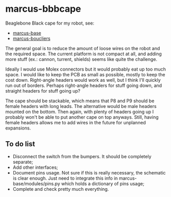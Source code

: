 # marcus-bbbcape

Beaglebone Black cape for my robot, see:

- [marcus-base](https://github.com/miek770/marcus-base)
- [marcus-boucliers](https://github.com/miek770/marcus-boucliers)

The general goal is to reduce the amount of loose wires on the robot and the required space. The current platform is not compact at all, and adding more stuff (ex.: cannon, turrent, shields) seems like quite the challenge.

Ideally I would use Molex connectors but it would probably eat up too much space. I would like to keep the PCB as small as possible, mostly to keep the cost down. Right-angle headers would work as well, but I think I'll quickly run out of borders. Perhaps right-angle headers for stuff going down, and straight headers for stuff going up?

The cape should be stackable, which means that P8 and P9 should be female headers with long leads. The alternative would be male headers mounted on the bottom. Then again, with plenty of headers going up I probably won't be able to put another cape on top anyways. Still, having female headers allows me to add wires in the future for unplanned expansions.

## To do list

- Disconnect the switch from the bumpers. It should be completely separate;
- Add other interfaces;
- Document pins usage. Not sure if this is really necessary, the schematic is clear enough. Just need to integrate this info in marcus-base/modules/pins.py which holds a dictionary of pins usage;
- Complete and check pretty much everything.
